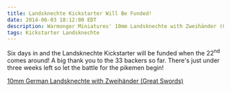 ```yaml
---
title: Landsknechte Kickstarter Will Be Funded!
date: 2014-06-03 18:12:00 EDT
description: Warmonger Miniatures' 10mm Landsknechte with Zweihänder (Great Swords) Kickstarter will be funded, and there's still three weeks left to back!
tags: Kickstarter Landsknechte
---
```

Six days in and the Landsknechte Kickstarter will be funded when the 22<sup>nd</sup> comes around! A big thank you to the 33 backers so far. There's just under three weeks left so let the battle for the pikemen begin!

[10mm German Landsknechte with Zweihänder (Great Swords)](https://www.kickstarter.com/projects/1765086496/10mm-german-landsknechte-with-zweihander-great-swo)